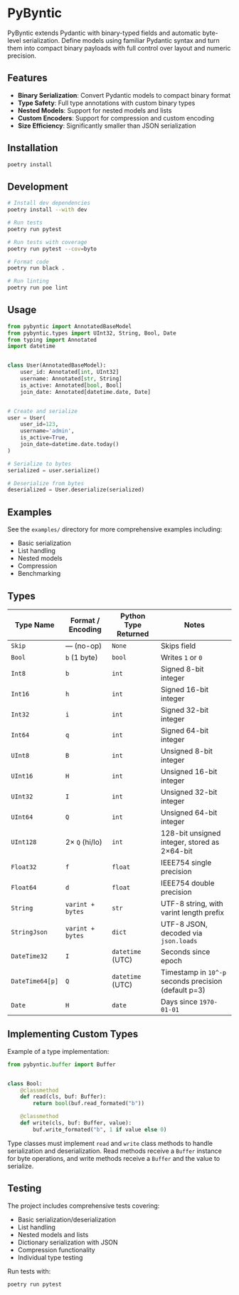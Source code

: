 # PyByntic

PyByntic extends Pydantic with binary-typed fields and automatic byte-level serialization. Define models using familiar Pydantic syntax and turn them into compact binary payloads with full control over layout and numeric precision.

## Features

- **Binary Serialization**: Convert Pydantic models to compact binary format
- **Type Safety**: Full type annotations with custom binary types
- **Nested Models**: Support for nested models and lists
- **Custom Encoders**: Support for compression and custom encoding
- **Size Efficiency**: Significantly smaller than JSON serialization

## Installation

```bash
poetry install
```

## Development

```bash
# Install dev dependencies
poetry install --with dev

# Run tests
poetry run pytest

# Run tests with coverage
poetry run pytest --cov=byto

# Format code
poetry run black .

# Run linting
poetry run poe lint
```

## Usage

```python
from pybyntic import AnnotatedBaseModel
from pybyntic.types import UInt32, String, Bool, Date
from typing import Annotated
import datetime


class User(AnnotatedBaseModel):
	user_id: Annotated[int, UInt32]
	username: Annotated[str, String]
	is_active: Annotated[bool, Bool]
	join_date: Annotated[datetime.date, Date]


# Create and serialize
user = User(
	user_id=123,
	username='admin',
	is_active=True,
	join_date=datetime.date.today()
)

# Serialize to bytes
serialized = user.serialize()

# Deserialize from bytes
deserialized = User.deserialize(serialized)
```

## Examples

See the `examples/` directory for more comprehensive examples including:
- Basic serialization
- List handling
- Nested models
- Compression
- Benchmarking

## Types

| Type Name       | Format / Encoding | Python Type Returned | Notes                                                |
| --------------- |-------------------|----------------------|------------------------------------------------------|
| `Skip`          | — (no-op)         | `None`               | Skips field                                          |
| `Bool`          | `b` (1 byte)      | `bool`               | Writes `1` or `0`                                    |
| `Int8`          | `b`               | `int`                | Signed 8-bit integer                                 |
| `Int16`         | `h`               | `int`                | Signed 16-bit integer                                |
| `Int32`         | `i`               | `int`                | Signed 32-bit integer                                |
| `Int64`         | `q`               | `int`                | Signed 64-bit integer                                |
| `UInt8`         | `B`               | `int`                | Unsigned 8-bit integer                               |
| `UInt16`        | `H`               | `int`                | Unsigned 16-bit integer                              |
| `UInt32`        | `I`               | `int`                | Unsigned 32-bit integer                              |
| `UInt64`        | `Q`               | `int`                | Unsigned 64-bit integer                              |
| `UInt128`       | 2× `Q` (hi/lo)    | `int`                | 128-bit unsigned integer, stored as 2×64-bit         |
| `Float32`       | `f`               | `float`              | IEEE754 single precision                             |
| `Float64`       | `d`               | `float`              | IEEE754 double precision                             |
| `String`        | `varint + bytes`  | `str`                | UTF-8 string, with varint length prefix              |
| `StringJson`    | `varint + bytes`  | `dict`               | UTF-8 JSON, decoded via `json.loads`                 |
| `DateTime32`    | `I`               | `datetime` (UTC)     | Seconds since epoch                                  |
| `DateTime64[p]` | `Q`               | `datetime` (UTC)     | Timestamp in `10^-p` seconds precision (default p=3) |
| `Date`          | `H`               | `date`               | Days since `1970-01-01`                              |


## Implementing Custom Types
Example of a type implementation:

```python
from pybyntic.buffer import Buffer


class Bool:
	@classmethod
	def read(cls, buf: Buffer):
		return bool(buf.read_formated("b"))

	@classmethod
	def write(cls, buf: Buffer, value):
		buf.write_formated("b", 1 if value else 0)
```

Type classes must implement `read` and `write` class methods to handle serialization and deserialization.
Read methods receive a `Buffer` instance for byte operations, and write methods receive a `Buffer` and the value to serialize.

## Testing

The project includes comprehensive tests covering:
- Basic serialization/deserialization
- List handling
- Nested models and lists
- Dictionary serialization with JSON
- Compression functionality
- Individual type testing

Run tests with:
```bash
poetry run pytest
```

